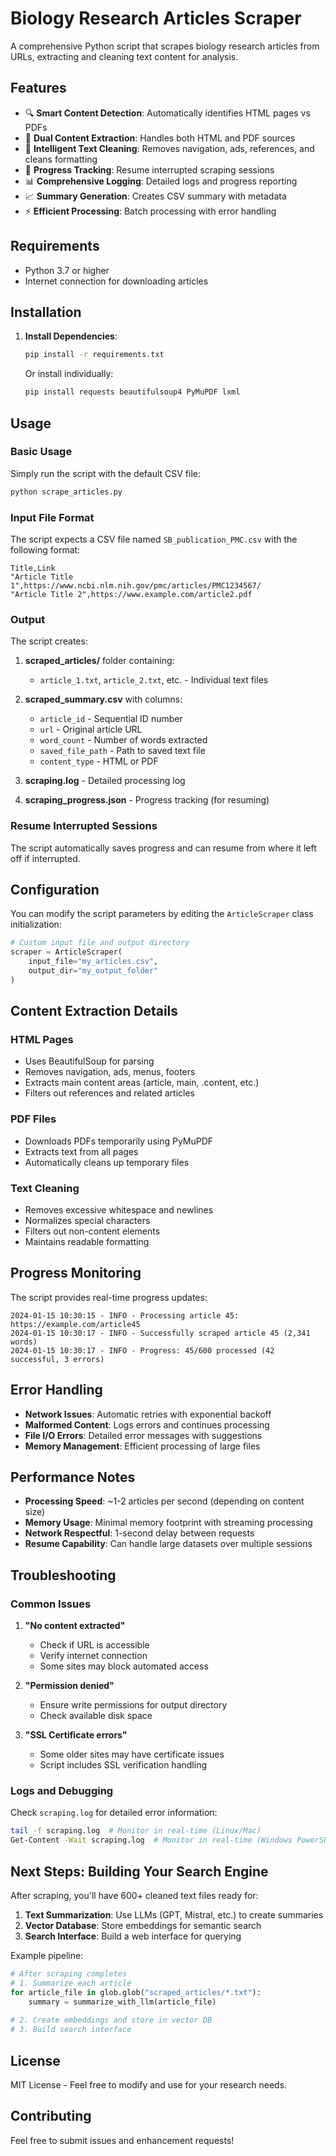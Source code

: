 # Biology Research Articles Scraper

A comprehensive Python script that scrapes biology research articles from URLs, extracting and cleaning text content for analysis.

## Features

- 🔍 **Smart Content Detection**: Automatically identifies HTML pages vs PDFs
- 📄 **Dual Content Extraction**: Handles both HTML and PDF sources
- 🧹 **Intelligent Text Cleaning**: Removes navigation, ads, references, and cleans formatting
- 💾 **Progress Tracking**: Resume interrupted scraping sessions
- 📊 **Comprehensive Logging**: Detailed logs and progress reporting
- 📈 **Summary Generation**: Creates CSV summary with metadata
- ⚡ **Efficient Processing**: Batch processing with error handling

## Requirements

- Python 3.7 or higher
- Internet connection for downloading articles

## Installation

1. **Install Dependencies**:
   ```bash
   pip install -r requirements.txt
   ```

   Or install individually:
   ```bash
   pip install requests beautifulsoup4 PyMuPDF lxml
   ```

## Usage

### Basic Usage

Simply run the script with the default CSV file:

```bash
python scrape_articles.py
```

### Input File Format

The script expects a CSV file named `SB_publication_PMC.csv` with the following format:
```
Title,Link
"Article Title 1",https://www.ncbi.nlm.nih.gov/pmc/articles/PMC1234567/
"Article Title 2",https://www.example.com/article2.pdf
```

### Output

The script creates:

1. **scraped_articles/** folder containing:
   - `article_1.txt`, `article_2.txt`, etc. - Individual text files
   
2. **scraped_summary.csv** with columns:
   - `article_id` - Sequential ID number
   - `url` - Original article URL
   - `word_count` - Number of words extracted
   - `saved_file_path` - Path to saved text file
   - `content_type` - HTML or PDF

3. **scraping.log** - Detailed processing log

4. **scraping_progress.json** - Progress tracking (for resuming)

### Resume Interrupted Sessions

The script automatically saves progress and can resume from where it left off if interrupted.

## Configuration

You can modify the script parameters by editing the `ArticleScraper` class initialization:

```python
# Custom input file and output directory
scraper = ArticleScraper(
    input_file="my_articles.csv", 
    output_dir="my_output_folder"
)
```

## Content Extraction Details

### HTML Pages
- Uses BeautifulSoup for parsing
- Removes navigation, ads, menus, footers
- Extracts main content areas (article, main, .content, etc.)
- Filters out references and related articles

### PDF Files
- Downloads PDFs temporarily using PyMuPDF
- Extracts text from all pages
- Automatically cleans up temporary files

### Text Cleaning
- Removes excessive whitespace and newlines
- Normalizes special characters
- Filters out non-content elements
- Maintains readable formatting

## Progress Monitoring

The script provides real-time progress updates:

```
2024-01-15 10:30:15 - INFO - Processing article 45: https://example.com/article45
2024-01-15 10:30:17 - INFO - Successfully scraped article 45 (2,341 words)
2024-01-15 10:30:17 - INFO - Progress: 45/600 processed (42 successful, 3 errors)
```

## Error Handling

- **Network Issues**: Automatic retries with exponential backoff
- **Malformed Content**: Logs errors and continues processing
- **File I/O Errors**: Detailed error messages with suggestions
- **Memory Management**: Efficient processing of large files

## Performance Notes

- **Processing Speed**: ~1-2 articles per second (depending on content size)
- **Memory Usage**: Minimal memory footprint with streaming processing
- **Network Respectful**: 1-second delay between requests
- **Resume Capability**: Can handle large datasets over multiple sessions

## Troubleshooting

### Common Issues

1. **"No content extracted"**
   - Check if URL is accessible
   - Verify internet connection
   - Some sites may block automated access

2. **"Permission denied"**
   - Ensure write permissions for output directory
   - Check available disk space

3. **"SSL Certificate errors"**
   - Some older sites may have certificate issues
   - Script includes SSL verification handling

### Logs and Debugging

Check `scraping.log` for detailed error information:
```bash
tail -f scraping.log  # Monitor in real-time (Linux/Mac)
Get-Content -Wait scraping.log  # Monitor in real-time (Windows PowerShell)
```

## Next Steps: Building Your Search Engine

After scraping, you'll have 600+ cleaned text files ready for:

1. **Text Summarization**: Use LLMs (GPT, Mistral, etc.) to create summaries
2. **Vector Database**: Store embeddings for semantic search
3. **Search Interface**: Build a web interface for querying

Example pipeline:
```python
# After scraping completes
# 1. Summarize each article
for article_file in glob.glob("scraped_articles/*.txt"):
    summary = summarize_with_llm(article_file)
    
# 2. Create embeddings and store in vector DB
# 3. Build search interface
```

## License

MIT License - Feel free to modify and use for your research needs.

## Contributing

Feel free to submit issues and enhancement requests!